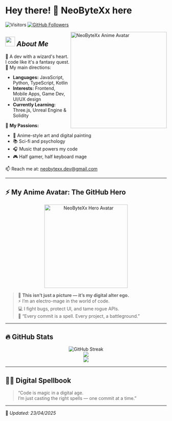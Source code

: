 # Hey there! 👋 NeoByteXx here  
![Visitors](https://visitor-badge.laobi.icu/badge?page_id=NeoByteXx.repoName) [![GitHub Followers](https://img.shields.io/github/followers/NeoByteXx?style=social)](https://github.com/NeoByteXx?tab=followers)

<img align="right" width="300px" alt="NeoByteXx Anime Avatar" src="https://i.ibb.co/G0rG8Yb/anime-avatar-example.png" />

## <img src="https://media.giphy.com/media/j2pOGeGYKe2xCCKwfi/giphy.gif" width="30px">&nbsp;***About Me***

🧠 A dev with a wizard's heart. I code like it's a fantasy quest.  
🌌 My main directions:
- **Languages:** JavaScript, Python, TypeScript, Kotlin  
- **Interests:** Frontend, Mobile Apps, Game Dev, UI/UX design  
- **Currently Learning:** Three.js, Unreal Engine & Solidity

🎯 **My Passions:**
- 🎨 Anime-style art and digital painting  
- 📚 Sci-fi and psychology  
- 🎧 Music that powers my code  
- 🎮 Half gamer, half keyboard mage

📫 Reach me at: [neobytexx.dev@gmail.com](mailto:neobytexx.dev@gmail.com)

---

## ⚡️ My Anime Avatar: The GitHub Hero

<p align="center">
  <img src="https://i.ibb.co/G0rG8Yb/anime-avatar-example.png" width="260px" alt="NeoByteXx Hero Avatar"/>
</p>

> 🔮 **This isn’t just a picture — it’s my digital alter ego.**  
> ⚡ I’m an electro-mage in the world of code.  
> 💻 I fight bugs, protect UI, and tame rogue APIs.  
> 🌌 “Every commit is a spell. Every project, a battleground.”

---

## 🔥 GitHub Stats

<div align="center">
  <img src="https://github-readme-streak-stats.herokuapp.com/?user=NeoByteXx&theme=blueberry" alt="GitHub Streak"/>
  <br/>
  <img src="https://github-readme-stats.vercel.app/api?username=NeoByteXx&show_icons=true&theme=blueberry&hide=prs&count_private=true" />
  <br/>
  <img src="https://github-readme-stats.vercel.app/api/top-langs/?username=NeoByteXx&layout=compact&theme=blueberry"/>
</div>

---

## 🧙‍♂️ Digital Spellbook

> “Code is magic in a digital age.  
> I’m just casting the right spells — one commit at a time.”

---

📅 *Updated: 23/04/2025*  
